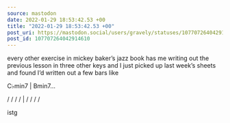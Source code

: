 ```yaml
---
source: mastodon
date: 2022-01-29 18:53:42.53 +00
title: "2022-01-29 18:53:42.53 +00"
post_uri: https://mastodon.social/users/gravely/statuses/107707264042914610
post_id: 107707264042914610
---
```

every other exercise in mickey baker’s jazz book has me writing out the previous lesson in three other keys and I just picked up last week’s sheets and found I’d written out a few bars like

C♭min7 | Bmin7…

/ / / / | / / / /

istg


